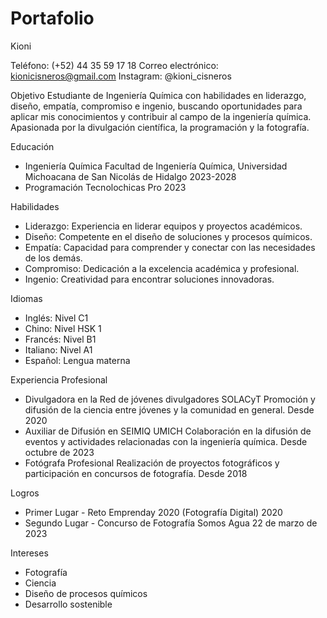 # Portafolio
Kioni

Teléfono: 
    (+52) 44 35 59 17 18
Correo electrónico: 
    kionicisneros@gmail.com
Instagram: 
    @kioni_cisneros

Objetivo
  Estudiante de Ingeniería Química con habilidades en liderazgo, diseño, empatía, compromiso e ingenio, buscando oportunidades para aplicar mis   conocimientos y contribuir al campo de la ingeniería química. Apasionada por la divulgación científica, la programación y la fotografía.

Educación
- Ingeniería Química
    Facultad de Ingeniería Química, Universidad Michoacana de San Nicolás de Hidalgo
    2023-2028
- Programación
    Tecnolochicas Pro
    2023

Habilidades
  - Liderazgo: Experiencia en liderar equipos y proyectos académicos.
  - Diseño: Competente en el diseño de soluciones y procesos químicos.
  - Empatía: Capacidad para comprender y conectar con las necesidades de los demás.
  - Compromiso: Dedicación a la excelencia académica y profesional.
  - Ingenio: Creatividad para encontrar soluciones innovadoras.

Idiomas
  - Inglés: Nivel C1
  - Chino: Nivel HSK 1
  - Francés: Nivel B1
  - Italiano: Nivel A1
  - Español: Lengua materna

Experiencia Profesional
  - Divulgadora en la Red de jóvenes divulgadores SOLACyT
      Promoción y difusión de la ciencia entre jóvenes y la comunidad en general.
      Desde 2020
  - Auxiliar de Difusión en SEIMIQ UMICH
      Colaboración en la difusión de eventos y actividades relacionadas con la ingeniería química.
      Desde octubre de 2023
  - Fotógrafa Profesional
      Realización de proyectos fotográficos y participación en concursos de fotografía.
      Desde 2018

Logros
  - Primer Lugar - Reto Emprenday 2020 (Fotografía Digital)
    	2020
  - Segundo Lugar - Concurso de Fotografía Somos Agua
	  22 de marzo de 2023

Intereses
  - Fotografía
  - Ciencia
  - Diseño de procesos químicos
  - Desarrollo sostenible
